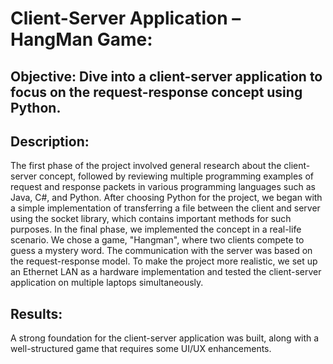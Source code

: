 # Client-Server Application – HangMan Game:
## Objective: Dive into a client-server application to focus on the request-response concept using Python.
## Description:
The first phase of the project involved general research about the client-server concept, followed by reviewing multiple programming examples of request and response packets in various programming languages such as Java, C#, and Python.
After choosing Python for the project, we began with a simple implementation of transferring a file between the client and server using the socket library, which contains important methods for such purposes.
In the final phase, we implemented the concept in a real-life scenario. We chose a game, "Hangman", where two clients compete to guess a mystery word. The communication with the server was based on the request-response model.
To make the project more realistic, we set up an Ethernet LAN as a hardware implementation and tested the client-server application on multiple laptops simultaneously.
## Results:
A strong foundation for the client-server application was built, along with a well-structured game that requires some UI/UX enhancements.

